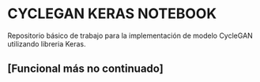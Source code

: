 # CYCLEGAN KERAS NOTEBOOK

Repositorio básico de trabajo para la implementación de modelo CycleGAN utilizando libreria Keras.

## [Funcional más no continuado]